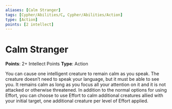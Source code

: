 ```yaml
---
aliases: [Calm Stranger]
tags: [Cypher/Abilities/C, Cypher/Abilities/Action]
type: [Action]
points: [2 intellect]
---
```


# Calm Stranger

**Points**: 2+ Intellect Points
**Type**: Action

You can cause one intelligent creature to remain calm as you speak. The creature doesn’t need to speak your language, but it must be able to see you. It remains calm as long as you focus all your attention on it and it is not attacked or otherwise threatened. In addition to the normal options for using Effort, you can choose to use Effort to calm additional creatures allied with your initial target, one additional creature per level of Effort applied.
